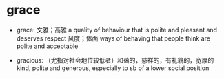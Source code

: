 # grace

- grace: 文雅；高雅 a quality of behaviour that is polite and pleasant and deserves respect 风度；体面 ways of behaving that people think are polite and acceptable

- gracious: （尤指对社会地位较低者）和蔼的，慈祥的，有礼貌的，宽厚的 kind, polite and generous, especially to sb of a lower social position

